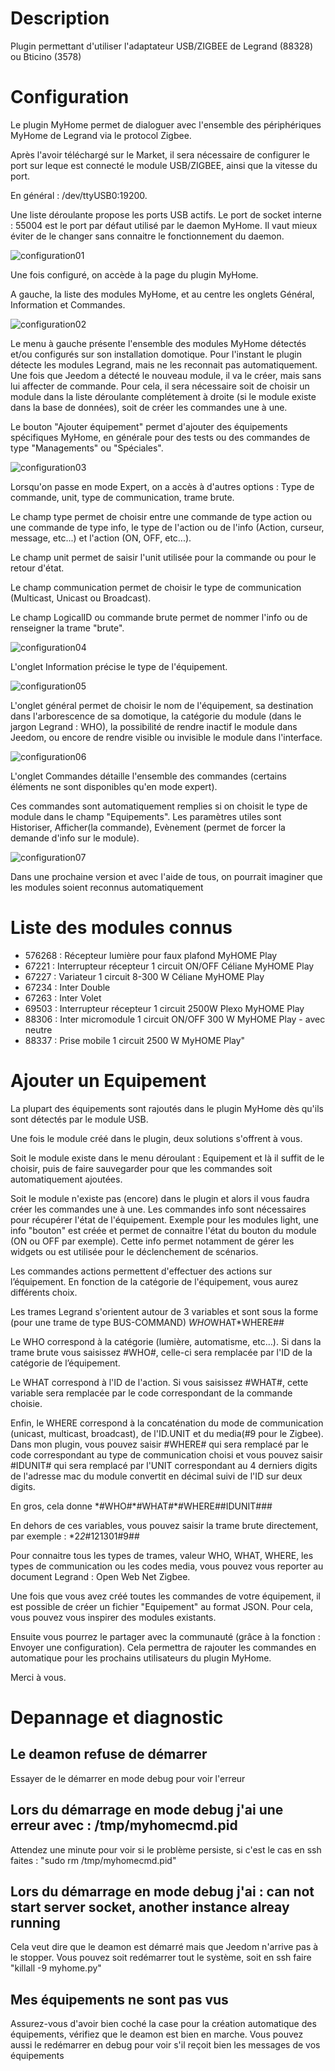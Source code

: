 Description
===
Plugin permettant d'utiliser l'adaptateur USB/ZIGBEE de Legrand (88328) ou Bticino (3578)

Configuration
===

Le plugin MyHome permet de dialoguer avec l'ensemble des périphériques MyHome de Legrand 
via le protocol Zigbee.

Après l'avoir téléchargé sur le Market, il sera nécessaire de configurer le port sur leque 
est connecté le module USB/ZIGBEE, ainsi que la vitesse du port.

En général : /dev/ttyUSB0:19200. 

Une liste déroulante propose les ports USB actifs. 
Le port de socket interne : 55004 est le port par défaut utilisé par le daemon MyHome. Il vaut mieux éviter de le changer sans connaitre le 
fonctionnement du daemon.

![configuration01](../../assets/images/myhome1.png)

Une fois configuré, on accède à la page du plugin MyHome.

A gauche, la liste des modules MyHome, et au centre les onglets Général, Information et Commandes.

![configuration02](../../assets/images/myhome2.png)

Le menu à gauche présente l'ensemble des modules MyHome détectés et/ou configurés sur son installation 
domotique. Pour l'instant le plugin détecte les modules Legrand, mais ne les reconnait pas automatiquement. 
Une fois que Jeedom a détecté le nouveau module, il va le créer, mais sans lui affecter de commande. 
Pour cela, il sera nécessaire soit de choisir un module dans la liste déroulante complétement à droite 
(si le module existe dans la base de données), soit de créer les commandes une à une.

Le bouton "Ajouter équipement" permet d'ajouter des équipements spécifiques MyHome, en générale pour 
des tests ou des commandes de type "Managements" ou "Spéciales".

![configuration03](../../assets/images/myhome3.png)

Lorsqu'on passe en mode Expert, on a accès à d'autres options : Type de commande, unit, type de 
communication, trame brute.

Le champ type permet de choisir entre une commande de type action ou une commande de type info, le type 
de l'action ou de l'info (Action, curseur, message, etc...) et l'action (ON, OFF, etc...).

Le champ unit permet de saisir l'unit utilisée pour la commande ou pour le retour d'état.

Le champ communication permet de choisir le type de communication (Multicast, Unicast ou Broadcast).

Le champ LogicalID ou commande brute permet de nommer l'info ou de renseigner la trame "brute".

![configuration04](../../assets/images/myhome4.png)
 
L'onglet Information précise le type de l'équipement.

![configuration05](../../assets/images/myhome6.png)

L'onglet général permet de choisir le nom de l'équipement, sa destination dans l'arborescence de sa 
domotique, la catégorie du module (dans le jargon Legrand : WHO), la possibilité de rendre inactif le 
module dans Jeedom, ou encore de rendre visible ou invisible le module dans l'interface.

![configuration06](../../assets/images/myhome7.png)

L'onglet Commandes détaille l'ensemble des commandes (certains éléments ne sont disponibles qu'en mode expert).

Ces commandes sont automatiquement remplies si on choisit le type de module dans le champ "Equipements". 
Les paramètres utiles sont Historiser, Afficher(la commande), Evènement (permet de forcer la demande d'info 
sur le module).

![configuration07](../../assets/images/myhome8.png)

Dans une prochaine version et avec l'aide de tous, on pourrait imaginer que les modules soient reconnus 
automatiquement


Liste des modules connus
===
-    576268 : Récepteur lumière pour faux plafond MyHOME Play
-    67221 : Interrupteur récepteur 1 circuit ON/OFF Céliane MyHOME Play
-    67227 : Variateur 1 circuit 8-300 W Céliane MyHOME Play
-    67234 : Inter Double
-    67263 : Inter Volet
-    69503 : Interrupteur récepteur 1 circuit 2500W Plexo MyHOME Play
-    88306 : Inter micromodule 1 circuit ON/OFF 300 W MyHOME Play - avec neutre
-    88337 : Prise mobile 1 circuit 2500 W MyHOME Play"

Ajouter un Equipement 
===

La plupart des équipements sont rajoutés dans le plugin MyHome dès qu'ils sont détectés par le module USB.

Une fois le module créé dans le plugin, deux solutions s'offrent à vous. 

Soit le module existe dans le menu déroulant : Equipement et là il suffit de le choisir, puis de faire 
sauvegarder pour que les commandes soit automatiquement ajoutées.

Soit le module n'existe pas (encore) dans le plugin et alors il vous faudra créer les commandes une à une.
Les commandes info sont nécessaires pour récupérer l'état de l'équipement. Exemple pour les modules 
light, une info "bouton" est créée et permet  de connaitre l'état du bouton du module (ON ou OFF par exemple). 
Cette info permet notamment de gérer les widgets ou est utilisée pour le déclenchement de scénarios.

Les commandes actions permettent d'effectuer des actions sur l’équipement. En fonction de la catégorie de 
l'équipement, vous aurez différents choix.

Les trames Legrand s'orientent autour de 3 variables et sont sous la forme (pour une trame de type BUS-COMMAND) 
*WHO*WHAT*WHERE##

Le WHO correspond à la catégorie (lumière, automatisme, etc…). Si dans la trame brute vous saisissez 
\#WHO\#, celle-ci sera remplacée par l'ID de la catégorie de l’équipement.

Le WHAT correspond à l'ID de l'action. Si vous saisissez \#WHAT\#, cette variable sera remplacée par le 
code correspondant de la commande choisie.

Enfin, le WHERE correspond à la concaténation du mode de communication (unicast, multicast, broadcast), de 
l'ID.UNIT et du media(#9 pour le Zigbee). Dans mon plugin, vous pouvez saisir \#WHERE# qui sera remplacé par 
le code correspondant au type de communication choisi et vous pouvez saisir \#IDUNIT# qui sera remplacé par l'UNIT 
correspondant au 4 derniers digits de l'adresse mac du module convertit en décimal suivi de l'ID sur deux digits.

En gros, cela donne \*\#WHO\#\*\#WHAT\#*\#WHERE\#\#IDUNIT\###

En dehors de ces variables, vous pouvez saisir la trame brute directement, par exemple : \*2*2*\#121301#9##

Pour connaitre tous les types de trames, valeur WHO, WHAT, WHERE, les types de communication ou les codes media, vous 
pouvez vous reporter au document Legrand : Open Web Net Zigbee.

Une fois que vous avez créé toutes les commandes de votre équipement, il est possible de créer un fichier 
"Equipement" au format JSON. Pour cela, vous pouvez vous inspirer des modules existants.

Ensuite vous pourrez le partager avec la communauté (grâce à la fonction : Envoyer une configuration). 
Cela permettra de rajouter les commandes en automatique pour les prochains utilisateurs du plugin MyHome.

Merci à vous.

Depannage et diagnostic
===

Le deamon refuse de démarrer
----------------------------

Essayer de le démarrer en mode debug pour voir l'erreur

Lors du démarrage en mode debug j'ai une erreur avec : /tmp/myhomecmd.pid
-------------------------------------------------------------------------

Attendez une minute pour voir si le problème persiste, si c'est le cas en ssh faites : "sudo rm /tmp/myhomecmd.pid"

Lors du démarrage en mode debug j'ai : can not start server socket, another instance alreay running
----------------------------------------------------------------------------------------------------

Cela veut dire que le deamon est démarré mais que Jeedom n'arrive pas à le stopper. Vous pouvez soit redémarrer tout le système, soit en ssh faire "killall -9 myhome.py"

Mes équipements ne sont pas vus
-------------------------------

Assurez-vous d'avoir bien coché la case pour la création automatique des équipements, vérifiez que le deamon est bien en marche. Vous pouvez aussi le redémarrer en debug pour voir s'il reçoit bien les messages de vos équipements
